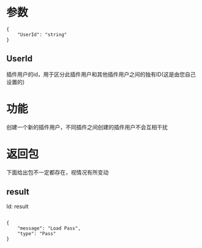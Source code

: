 # 参数
```
{
    "UserId": "string"
}
```
## UserId
插件用户的id，用于区分此插件用户和其他插件用户之间的独有ID(这是由您自己设置的)
# 功能
创建一个新的插件用户，不同插件之间创建的插件用户不会互相干扰
# 返回包
下面给出包不一定都存在，视情况有所变动

## result
Id: result

```

{
    "message": "Load Pass",
    "type": "Pass"
}

```
